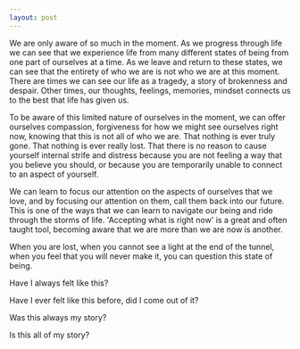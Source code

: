 ```yaml
---
layout: post
---
```


We are only aware of so much in the moment. As we progress through life we can see that we experience life from many different states of being from one part of ourselves at a time. As we leave and return to these states, we can see that the entirety of who we are is not who we are at this moment. There are times we can see our life as a tragedy, a story of brokenness and despair. Other times, our thoughts, feelings, memories, mindset connects us to the best that life has given us.

To be aware of this limited nature of ourselves in the moment, we can offer ourselves compassion, forgiveness for how we might see ourselves right now, knowing that this is not all of who we are. That nothing is ever truly gone.
That nothing is ever really lost. That there is no reason to cause yourself internal strife and distress because you are not feeling a way that you believe you should, or because you are temporarily unable to connect to an aspect of yourself.

We can learn to focus our attention on the aspects of ourselves that we love, and by focusing our attention on them, call them back into our future. This is one of the ways that we can learn to navigate our being and ride through the storms of life. 'Accepting what is right now' is a great and often taught tool, becoming aware that we are more than we are now is another.

When you are lost, when you cannot see a light at the end of the tunnel, when you feel that you will never make it, you can question this state of being.

Have I always felt like this?

Have I ever felt like this before, did I come out of it?

Was this always my story?

Is this all of my story?


<!-- chapter of A Book -->
